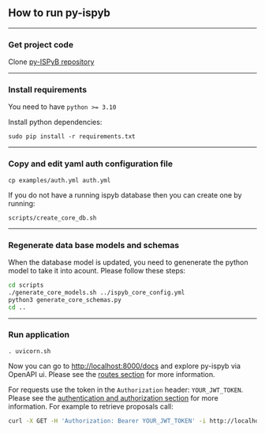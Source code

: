 ## How to run py-ispyb

---

### Get project code

Clone [py-ISPyB repository](https://gitlab.esrf.fr/ispyb/py-ispyb)

---

### Install requirements

You need to have `python >= 3.10`

Install python dependencies:

`sudo pip install -r requirements.txt`

---

### Copy and edit yaml auth configuration file

`cp examples/auth.yml auth.yml`

If you do not have a running ispyb database then you can create one by running:

`scripts/create_core_db.sh`

---

### Regenerate data base models and schemas

When the database model is updated, you need to genenerate the python model to take it into acount. Please follow these steps:

```bash
cd scripts
./generate_core_models.sh ../ispyb_core_config.yml
python3 generate_core_schemas.py
cd ..
```

---

### Run application

`. uvicorn.sh`

Now you can go to [http://localhost:8000/docs](http://localhost:8000/docs) and explore py-ispyb via OpenAPI ui. Please see the [routes section](routes.md) for more information.

For requests use the token in the `Authorization` header: `YOUR_JWT_TOKEN`.
Please see the [authentication and authorization section](auth.md) for more information.
For example to retrieve proposals call:

```bash
curl -X GET -H 'Authorization: Bearer YOUR_JWT_TOKEN' -i http://localhost:5000/ispyb/api/v1/proposals
```
